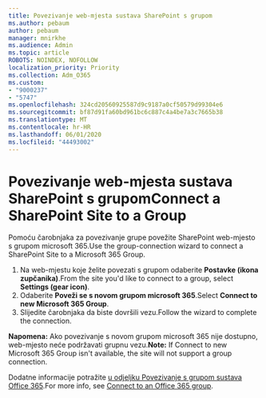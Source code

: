 ```yaml
---
title: Povezivanje web-mjesta sustava SharePoint s grupom
ms.author: pebaum
author: pebaum
manager: mnirkhe
ms.audience: Admin
ms.topic: article
ROBOTS: NOINDEX, NOFOLLOW
localization_priority: Priority
ms.collection: Adm_O365
ms.custom:
- "9000237"
- "5747"
ms.openlocfilehash: 324cd20560925587d9c9187a0cf50579d99304e6
ms.sourcegitcommit: bf87d91fa60bd961bc6c887c4a4be7a3c7665b38
ms.translationtype: MT
ms.contentlocale: hr-HR
ms.lasthandoff: 06/01/2020
ms.locfileid: "44493002"
---
```

# <a name="connect-a-sharepoint-site-to-a-group"></a><span data-ttu-id="05e60-102">Povezivanje web-mjesta sustava SharePoint s grupom</span><span class="sxs-lookup"><span data-stu-id="05e60-102">Connect a SharePoint Site to a Group</span></span>

<span data-ttu-id="05e60-103">Pomoću čarobnjaka za povezivanje grupe povežite SharePoint web-mjesto s grupom microsoft 365.</span><span class="sxs-lookup"><span data-stu-id="05e60-103">Use the group-connection wizard to connect a SharePoint Site to a Microsoft 365 Group.</span></span>

1. <span data-ttu-id="05e60-104">Na web-mjestu koje želite povezati s grupom odaberite **Postavke (ikona zupčanika)**.</span><span class="sxs-lookup"><span data-stu-id="05e60-104">From the site you'd like to connect to a group, select  **Settings (gear icon)**.</span></span>
2. <span data-ttu-id="05e60-105">Odaberite **Poveži se s novom grupom microsoft 365**.</span><span class="sxs-lookup"><span data-stu-id="05e60-105">Select  **Connect to new Microsoft 365 Group**.</span></span>
3. <span data-ttu-id="05e60-106">Slijedite čarobnjaka da biste dovršili vezu.</span><span class="sxs-lookup"><span data-stu-id="05e60-106">Follow the wizard to complete the connection.</span></span>

<span data-ttu-id="05e60-107">**Napomena:**  Ako povezivanje s novom grupom microsoft 365 nije dostupno, web-mjesto neće podržavati grupnu vezu.</span><span class="sxs-lookup"><span data-stu-id="05e60-107">**Note:**  If Connect to new Microsoft 365 Group isn't available, the site will not support a group connection.</span></span>

<span data-ttu-id="05e60-108">Dodatne informacije potražite [u odjeljku Povezivanje s grupom sustava Office 365](https://docs.microsoft.com/sharepoint/dev/transform/modernize-connect-to-office365-group).</span><span class="sxs-lookup"><span data-stu-id="05e60-108">For more info, see  [Connect to an Office 365 group](https://docs.microsoft.com/sharepoint/dev/transform/modernize-connect-to-office365-group).</span></span>